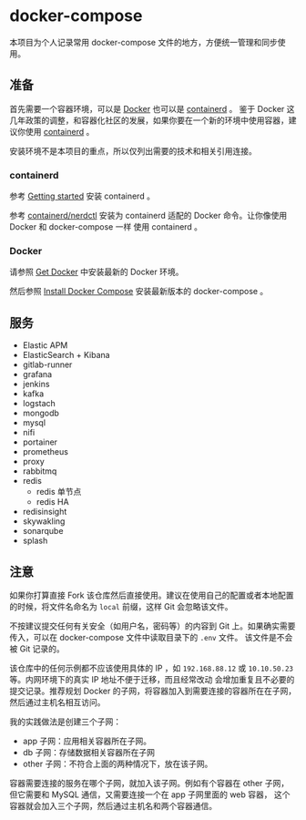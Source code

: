 # docker-compose

本项目为个人记录常用 docker-compose 文件的地方，方便统一管理和同步使用。

## 准备

首先需要一个容器环境，可以是 [Docker](https://docs.docker.com/get-started/) 也可以是 [containerd](https://containerd.io/) 。
鉴于 Docker 这几年政策的调整，和容器化社区的发展，如果你要在一个新的环境中使用容器，建议你使用 [containerd](https://containerd.io/) 。

安装环境不是本项目的重点，所以仅列出需要的技术和相关引用连接。

### containerd

参考 [Getting started](https://containerd.io/docs/getting-started/) 安装 containerd 。

参考 [containerd/nerdctl](https://github.com/containerd/nerdctl) 安装为 containerd 适配的 Docker 命令。让你像使用 Docker 和 docker-compose 一样
使用 containerd 。

### Docker

请参照 [Get Docker](https://docs.docker.com/get-docker/) 中安装最新的 Docker 环境。

然后参照 [Install Docker Compose](https://docs.docker.com/compose/install/) 安装最新版本的 docker-compose 。

## 服务

- Elastic APM
- ElasticSearch + Kibana
- gitlab-runner
- grafana
- jenkins
- kafka
- logstach
- mongodb
- mysql
- nifi
- portainer
- prometheus
- proxy
- rabbitmq
- redis
  - redis 单节点
  - redis HA
- redisinsight
- skywakling
- sonarqube
- splash

## 注意

如果你打算直接 Fork 该仓库然后直接使用。建议在使用自己的配置或者本地配置的时候，将文件名命名为 `local` 前缀，这样 Git 会忽略该文件。

不按建议提交任何有关安全（如用户名，密码等）的内容到 Git 上。如果确实需要传入，可以在 docker-compose 文件中读取目录下的 `.env` 文件。
该文件是不会被 Git 记录的。

该仓库中的任何示例都不应该使用具体的 IP ，如 `192.168.88.12` 或 `10.10.50.23` 等。内网环境下的真实 IP 地址不便于迁移，而且经常改动
会增加重复且不必要的提交记录。推荐规划 Docker 的子网，将容器加入到需要连接的容器所在在子网，然后通过主机名相互访问。

我的实践做法是创建三个子网：

- app 子网：应用相关容器所在子网。
- db 子网：存储数据相关容器所在子网
- other 子网：不符合上面的两种情况下，放在该子网。

容器需要连接的服务在哪个子网，就加入该子网。例如有个容器在 other 子网，但它需要和 MySQL 通信，又需要连接一个在 app 子网里面的 web 容器，
这个容器就会加入三个子网，然后通过主机名和两个容器通信。
